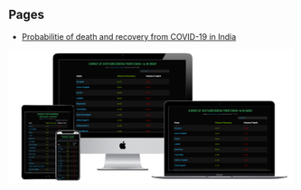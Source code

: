 ## Pages
- [Probabilitie of death and recovery from COVID-19 in India](https://wiz-amit.github.io/covid-19-india/)

![screenshot](./assets/covid19-india-og.png "screenshot")